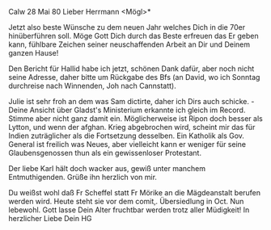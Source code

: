  Calw 28 Mai 80
Lieber Herrmann <Mögl>*

Jetzt also beste Wünsche zu dem neuen Jahr welches Dich in die 70er hinüberführen soll. Möge Gott Dich durch das Beste erfreuen das Er geben kann, fühlbare Zeichen seiner neuschaffenden Arbeit an Dir und Deinem ganzen Hause!

Den Bericht für Hallid habe ich jetzt, schönen Dank dafür, aber noch nicht seine Adresse, daher bitte um Rückgabe des Bfs (an David, wo ich Sonntag durchreise nach Winnenden, Joh nach Cannstatt).

Julie ist sehr froh an dem was Sam dictirte, daher ich Dirs auch schicke. - Deine Ansicht über Gladst's Ministerium erkannte ich gleich im Record. Stimme aber nicht ganz damit ein. Möglicherweise ist Ripon doch besser als Lytton, und wenn der afghan. Krieg abgebrochen wird, scheint mir das für Indien zuträglicher als die Fortsetzung desselben. Ein Katholik als Gov. General ist freilich was Neues, aber vielleicht kann er weniger für seine Glaubensgenossen thun als ein gewissenloser Protestant.

Der liebe Karl hält doch wacker aus, gewiß unter manchem Entmuthigenden. Grüße ihn herzlich von mir.

Du weißst wohl daß Fr Scheffel statt Fr Mörike an die Mägdeanstalt berufen werden wird. Heute steht sie vor dem comit‚. Übersiedlung in Oct. 
Nun lebewohl. Gott lasse Dein Alter fruchtbar werden trotz aller Müdigkeit! 
 In herzlicher Liebe
 Dein HG
